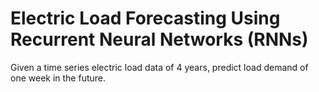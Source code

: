 # Electric Load Forecasting Using Recurrent Neural Networks (RNNs)
Given a time series electric load data of 4 years, predict load demand of one week in the future.
